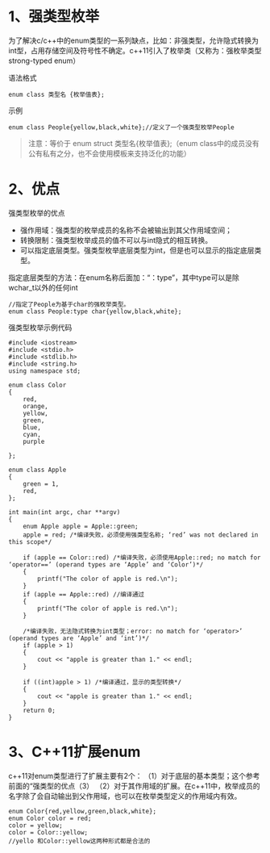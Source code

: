 # 1、强类型枚举

为了解决c/c++中的enum类型的一系列缺点，比如：非强类型，允许隐式转换为int型，占用存储空间及符号性不确定。c++11引入了枚举类（又称为：强枚举类型strong-typed enum）

语法格式

```
enum class 类型名 {枚举值表}; 
```

示例

```
enum class People{yellow,black,white};//定义了一个强类型枚举People
```

> 注意：等价于 enum struct 类型名{枚举值表};（enum class中的成员没有公有私有之分，也不会使用模板来支持泛化的功能）

# 2、优点

强类型枚举的优点

- 强作用域：强类型的枚举成员的名称不会被输出到其父作用域空间；
- 转换限制：强类型枚举成员的值不可以与int隐式的相互转换。
- 可以指定底层类型。强类型枚举底层类型为int，但是也可以显示的指定底层类型。

指定底层类型的方法：在enum名称后面加：“：type”，其中type可以是除wchar_t以外的任何int

```
//指定了People为基于char的强枚举类型。
enum class People:type char{yellow,black,white};
```

强类型枚举示例代码

```
#include <iostream>
#include <stdio.h>
#include <stdlib.h>
#include <string.h>
using namespace std;

enum class Color
{
    red,
    orange,
    yellow,
    green,
    blue,
    cyan,
    purple

};

enum class Apple
{
    green = 1,
    red,
};

int main(int argc, char **argv)
{
    enum Apple apple = Apple::green;
    apple = red; /*编译失败，必须使用强类型名称; ‘red’ was not declared in this scope*/

    if (apple == Color::red) /*编译失败，必须使用Apple::red; no match for ‘operator==’ (operand types are ‘Apple’ and ‘Color’)*/
    {
        printf("The color of apple is red.\n");
    }
    if (apple == Apple::red) //编译通过
    {
        printf("The color of apple is red.\n");
    }

    /*编译失败，无法隐式转换为int类型；error: no match for ‘operator>’ (operand types are ‘Apple’ and ‘int’)*/
    if (apple > 1)
    {
        cout << "apple is greater than 1." << endl;
    }

    if ((int)apple > 1) /*编译通过，显示的类型转换*/
    {
        cout << "apple is greater than 1." << endl;
    }
    return 0;
}
```

# 3、C++11扩展enum

 c++11对enum类型进行了扩展主要有2个：
（1）对于底层的基本类型；这个参考前面的“强类型的优点（3）
（2）对于其作用域的扩展。在c++11中，枚举成员的名字除了会自动输出到父作用域，也可以在枚举类型定义的作用域内有效。

```
enum Color{red,yellow,green,black,white};
enum Color color = red;
color = yellow;
color = Color::yellow;
//yello 和Color::yellow这两种形式都是合法的
```

